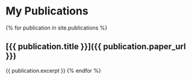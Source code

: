 ---
---
# My Publications

{% for publication in site.publications %}
## [{{ publication.title }}]({{ publication.paper_url }})
{{ publication.excerpt }}
{% endfor %}

